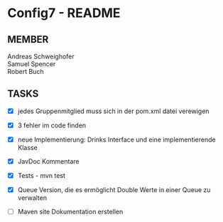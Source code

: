 # Config7 - README

## MEMBER
Andreas Schweighofer\
Samuel Spencer\
Robert Buch

## TASKS
- [X] jedes Gruppenmitglied muss sich in der pom.xml datei verewigen
- [X] 3 fehler im code finden
- [X] neue Implementierung: Drinks Interface und eine implementierende Klasse
- [X] JavDoc Kommentare
- [X] Tests - mvn test
- [X] Queue Version, die es ermöglicht Double Werte in einer Queue zu verwalten
- [ ] Maven site Dokumentation erstellen


